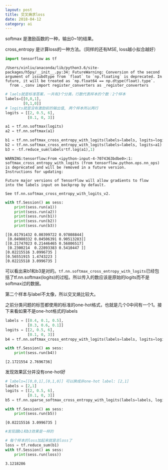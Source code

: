 ```yaml
---
layout: post
title: 交叉熵求loss
date: 2018-04-12
category: ai
---
```



softmax 是激励函数的一种，输出0~1的结果。

cross_entropy 是计算loss的一种方法。（同样的还有MSE, loss越小拟合越好）


```python
import tensorflow as tf
```

    /Users/xinliu/anaconda/lib/python3.6/site-packages/h5py/__init__.py:34: FutureWarning: Conversion of the second argument of issubdtype from `float` to `np.floating` is deprecated. In future, it will be treated as `np.float64 == np.dtype(float).type`.
      from ._conv import register_converters as _register_converters



```python
# laels就是标准答案，一共有3个分类，行数代表样本的个数：2个样本
labels=[[0,0,1],
        [0,1,0]]
# logits就是没有激励前的输出值, 两个样本所以两行
logits = [[2, 0.5, 6],
          [0.1, 0, 3]]
```


```python
a1 = tf.nn.softmax(logits)
a2 = tf.nn.softmax(a1)
```


```python
b1 = tf.nn.softmax_cross_entropy_with_logits(labels=labels, logits=logits)
b2 = tf.nn.softmax_cross_entropy_with_logits(labels=labels, logits=a1)
b3 = -tf.reduce_sum(labels*tf.log(a1),1)
```

    WARNING:tensorflow:From <ipython-input-4-7074363bdbe0>:1: softmax_cross_entropy_with_logits (from tensorflow.python.ops.nn_ops) is deprecated and will be removed in a future version.
    Instructions for updating:
    
    Future major versions of TensorFlow will allow gradients to flow
    into the labels input on backprop by default.
    
    See tf.nn.softmax_cross_entropy_with_logits_v2.
    



```python
with tf.Session() as sess:
    print(sess.run(a1))
    print(sess.run(a2))
    print(sess.run(b1))
    print(sess.run(b2))
    print(sess.run(b3))
```

    [[0.01791432 0.00399722 0.97808844]
     [0.04980332 0.04506391 0.90513283]]
    [[0.21747023 0.21446465 0.56806517]
     [0.2300214  0.22893383 0.5410447 ]]
    [0.02215516 3.0996735 ]
    [0.56551915 1.4743223 ]
    [0.02215518 3.0996735 ]


可以看出来b1和b3是对的。`tf.nn.softmax_cross_entropy_with_logits`已经包括了tf.nn.softmax(logits)的过程。所以传入的数应该是原始的logits而不是softmax过的数据。

第二个样本与label不太像，所以交叉熵比较大。

之前分类问题的标签都使用的标准的one-hot格式，也就是几个0中间有一个1。接下来看如果不是one-hot格式的labels


```python
labels = [[0.4, 0.1, 0.5],
          [0.3, 0.6, 0.1]]
logits = [[2, 0.5, 6],
          [0.1, 0, 3]]
b4 = tf.nn.softmax_cross_entropy_with_logits(labels=labels, logits=logits)
```


```python
with tf.Session() as sess:
    print(sess.run(b4))
```

    [2.1721554 2.7696736]


发现效果区分并没有one-hot好


```python
# labels=[[0,0,1],[0,1,0]] 可以换成非one-hot label: [2,1]
labels = [2,1]
logits = [[2, 0.5, 6],
          [0.1, 0, 3]]
b5 = tf.nn.sparse_softmax_cross_entropy_with_logits(labels=labels, logits=logits)
```


```python
with tf.Session() as sess:
    print(sess.run(b5))
```

    [0.02215516 3.0996735 ]



```python
#发现跟b1和b3效果是一样的
```


```python
# 每个样本的loss加起来就是总loss了
loss = tf.reduce_sum(b1)
with tf.Session() as sess:
    print(sess.run(loss))
```

    3.1218286

